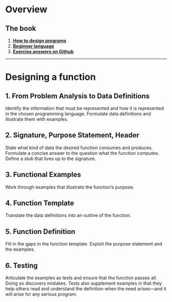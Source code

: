 # Overview

## The book

1. **[How to design programs](https://htdp.org/2018-01-06/Book/)**
2. **[Beginner language](https://docs.racket-lang.org/htdp-langs/beginner.html)**
3. **[Exercise answers on Github](https://github.com/emaphis/HtDP2e-solutions)**


---


# Designing a function


## 1. From Problem Analysis to Data Definitions

Identify the information that must be represented and how it is represented in the chosen programming language. Formulate data definitions and illustrate them with examples.

## 2. Signature, Purpose Statement, Header

State what kind of data the desired function consumes and produces. Formulate a concise answer to the question what the function computes. Define a stub that lives up to the signature.

## 3. Functional Examples

Work through examples that illustrate the function’s purpose.

## 4. Function Template

Translate the data definitions into an outline of the function.

## 5. Function Definition

Fill in the gaps in the function template. Exploit the purpose statement and the examples.

## 6. Testing

Articulate the examples as tests and ensure that the function passes all. Doing so discovers mistakes. Tests also supplement examples in that they help others read and understand the definition when the need arises—and it will arise for any serious program.